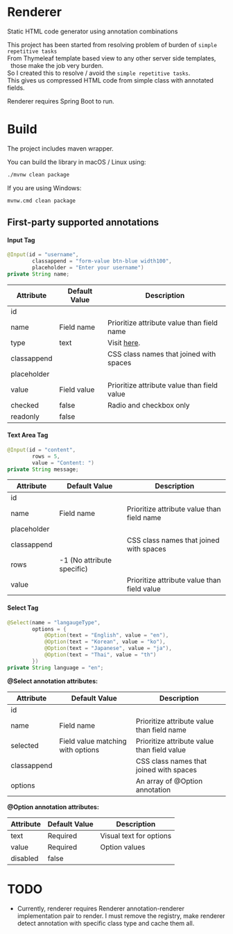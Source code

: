 # Renderer
Static HTML code generator using annotation combinations

This project has been started from resolving problem of burden of `simple repetitive tasks`<br>
From Thymeleaf template based view to any other server side templates,<br>
&nbsp;&nbsp;those make the job very burden.<br>
So I created this to resolve / avoid the `simple repetitive tasks`.<br>
This gives us compressed HTML code from simple class with annotated fields.<br>

Renderer requires Spring Boot to run.

# Build
The project includes maven wrapper.

You can build the library in macOS / Linux using:
```bash
./mvnw clean package
```
If you are using Windows:
```bash
mvnw.cmd clean package
```

## First-party supported annotations

#### Input Tag
```java
@Input(id = "username",
        classappend = "form-value btn-blue width100",
        placeholder = "Enter your username")
private String name;
```
|Attribute      |Default Value  |Description
|---            |---            |---
|id             |               |
|name           |Field name     |Prioritize attribute value than field name
|type           |text           |Visit [here](https://developer.mozilla.org/docs/Web/HTML/Element/input).
|classappend    |               |CSS class names that joined with spaces
|placeholder    |               |
|value          |Field value    |Prioritize attribute value than field value
|checked        |false          |Radio and checkbox only
|readonly       |false          |

#### Text Area Tag
```java
@Input(id = "content",
        rows = 5,
        value = "Content: ")
private String message;
```

|Attribute      |Default Value  |Description
|---            |---            |---
|id             |               |
|name           |Field name     |Prioritize attribute value than field name
|placeholder    |               |
|classappend    |               |CSS class names that joined with spaces
|rows           |-1 (No attribute specific)|
|value          |               |Prioritize attribute value than field value

#### Select Tag

```java
@Select(name = "langaugeType",
        options = {
            @Option(text = "English", value = "en"),
            @Option(text = "Korean", value = "ko"),
            @Option(text = "Japanese", value = "ja"),
            @Option(text = "Thai", value = "th")
        })
private String language = "en";
```

**@Select annotation attributes:** 

|Attribute      |Default Value                      |Description
|---            |---                                |---
|id             |                                   |
|name           |Field name                         |Prioritize attribute value than field name
|selected       |Field value matching with options  |Prioritize attribute value than field value
|classappend    |                                   |CSS class names that joined with spaces
|options        |                                   |An array of @Option annotation

**@Option annotation attributes:**

|Attribute      |Default Value|Description
|---            |---          |---
|text           |Required     |Visual text for options
|value          |Required     |Option values
|disabled       |false        |

# TODO

- Currently, renderer requires Renderer annotation-renderer implementation pair to render. I must remove the registry, make renderer detect annotation with specific class type and cache them all. 